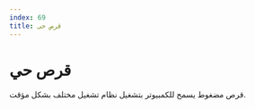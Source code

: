 ```yaml
---
index: 69
title: قرص حى
---
```

# قرص حي

قرص مضغوط يسمح للكمبيوتر بتشغيل نظام تشغيل مختلف بشكل مؤقت.